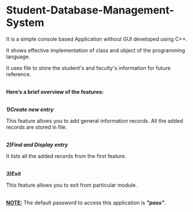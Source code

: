 # Student-Database-Management-System

It is a simple console based Application without GUI developed using C++.

It shows effective implementation of class and object of the programming language.

It uses file to store the student's and faculty's information for future reference.<br /><br />

**Here’s a brief overview of the features:**<br /><br />

**_1)Create new entry_**

This feature allows you to add general information records. All the added records are stored in file.<br /><br />

**_2)Find and Display entry_**

It lists all the added records from the first feature.<br /><br />

**_3)Exit_**

This feature allows you to exit from particular module.<br /><br />

<ins>**NOTE:**</ins> The default password to access this application is _**"pass"**_.

